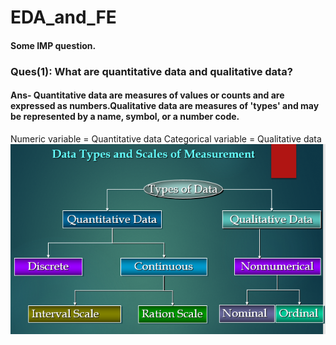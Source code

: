 # EDA_and_FE
#### Some IMP question.
### Ques(1): What are quantitative data and qualitative data?
#### Ans- Quantitative data are measures of values or counts and are expressed as numbers.Qualitative data are measures of 'types' and may be represented by a name, symbol, or a number code.
Numeric variable = Quantitative data
Categorical variable = Qualitative data    
<picture>
  <source media="(prefers-color-scheme: dark)" srcset="https://github.com/sudhich/EDA_and_FE/blob/main/37_1.png">
  <source media="(prefers-color-scheme: light)" srcset="https://github.com/sudhich/EDA_and_FE/blob/main/37_1.png">
  <img alt="Shows an illustrated sun in light mode and a moon with stars in dark mode." src="https://github.com/sudhich/EDA_and_FE/blob/main/37_1.png">
</picture>
